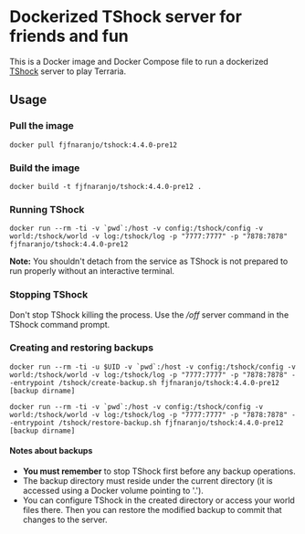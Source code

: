 # Dockerized TShock server for friends and fun
This is a Docker image and Docker Compose file to run a dockerized [TShock](https://github.com/Pryaxis/TShock) server to play Terraria.
## Usage
### Pull the image
`docker pull fjfnaranjo/tshock:4.4.0-pre12`
### Build the image
`docker build -t fjfnaranjo/tshock:4.4.0-pre12 .`
### Running TShock
``docker run --rm -ti -v `pwd`:/host -v config:/tshock/config -v world:/tshock/world -v log:/tshock/log -p "7777:7777" -p "7878:7878" fjfnaranjo/tshock:4.4.0-pre12``

**Note:** You shouldn't detach from the service as TShock is not prepared to run properly without an interactive terminal.
### Stopping TShock
Don't stop TShock killing the process. Use the */off* server command in the TShock command prompt.
### Creating and restoring backups
``docker run --rm -ti -u $UID -v `pwd`:/host -v config:/tshock/config -v world:/tshock/world -v log:/tshock/log -p "7777:7777" -p "7878:7878" --entrypoint /tshock/create-backup.sh fjfnaranjo/tshock:4.4.0-pre12 [backup dirname]``

``docker run --rm -ti -v `pwd`:/host -v config:/tshock/config -v world:/tshock/world -v log:/tshock/log -p "7777:7777" -p "7878:7878" --entrypoint /tshock/restore-backup.sh fjfnaranjo/tshock:4.4.0-pre12 [backup dirname]``
#### Notes about backups
- **You must remember** to stop TShock first before any backup operations.
- The backup directory must reside under the current directory (it is accessed using a Docker volume pointing to '.').
- You can configure TShock in the created directory or access your world files there. Then you can restore the modified backup to commit that changes to the server.